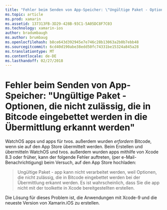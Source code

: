 ```yaml
---
title: "Fehler beim Senden von App-Speicher: \"Ungültige Paket - Optionen, die nicht zulässig, die in Bitcode eingebettet werden in die Übermittlung erkannt werden\""
ms.topic: article
ms.prod: xamarin
ms.assetid: 137313FB-3D29-428B-93C1-5A05DC8F7C03
ms.technology: xamarin-ios
author: bradumbaugh
ms.author: brumbaug
ms.openlocfilehash: b8ce643d392945e7e746c28b13063a2b0b7ebb48
ms.sourcegitcommit: 6cd40d190abe38edd50fc74331be15324a845a28
ms.translationtype: MT
ms.contentlocale: de-DE
ms.lasthandoff: 02/27/2018
---
```

# <a name="error-when-submitting-to-app-store-invalid-bundle---options-not-allowed-to-be-embedded-in-bitcode-are-detected-in-the-submission"></a>Fehler beim Senden von App-Speicher: "Ungültige Paket - Optionen, die nicht zulässig, die in Bitcode eingebettet werden in die Übermittlung erkannt werden"

WatchOS apps und apps für tvos. außerdem wurden _erfordern_ Bitcode, wenn sie auf den App Store übermittelt werden. Beim Erstellen und übermitteln WatchOS und tvos. außerdem wurden apps mithilfe von Xcode 8.3 oder früher, kann der folgende Fehler auftreten, (per e-Mail-Benachrichtigung) beim Versuch, auf den App Store hochladen:

>Ungültige Paket - app kann nicht verarbeitet werden, weil Optionen, die nicht zulässig, die in Bitcode eingebettet werden bei der Übermittlung erkannt werden. Es ist wahrscheinlich, dass Sie die app nicht mit der toolkette in Xcode bereitgestellten erstellen.

Die Lösung für dieses Problem ist, die Anwendungen mit Xcode-9 und die neueste Version von Xamarin.iOS zu erstellen.
